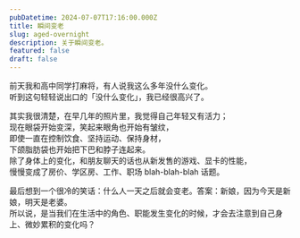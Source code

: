 ```yaml
---
pubDatetime: 2024-07-07T17:16:00.000Z
title: 瞬间变老
slug: aged-overnight
description: 关于瞬间变老。
featured: false
draft: false
---
```


前天我和高中同学打麻将，有人说我这么多年没什么变化。<br/>听到这句轻轻说出口的「没什么变化」，我已经很高兴了。

其实我很清楚，在早几年的照片里，我觉得自己年轻又有活力；<br/>现在眼袋开始变深，笑起来眼角也开始有皱纹，<br/>即使一直在控制饮食、坚持运动、保持身材，<br/>下颌脂肪袋也开始把下巴和脖子连起来。<br/>除了身体上的变化，和朋友聊天的话也从新发售的游戏、显卡的性能，<br/>慢慢变成了房价、学区房、工作、职场 blah-blah-blah 话题。

最后想到一个很冷的笑话：什么人一天之后就会变老。答案：新娘，因为今天是新娘，明天是老婆。<br/>所以说，是当我们在生活中的角色、职能发生变化的时候，才会去注意到自己身上、微妙累积的变化吗？
